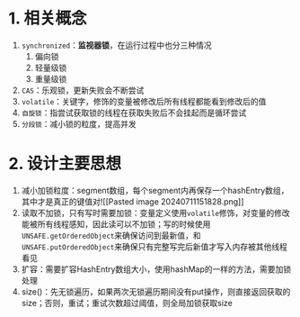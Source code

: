 # 1. 相关概念
1. `synchronized`：**监视器锁**，在运行过程中也分三种情况
	1. 偏向锁
	2. 轻量级锁
	3. 重量级锁
2. `CAS`：乐观锁，更新失败会不断尝试
3. `volatile`：关键字，修饰的变量被修改后所有线程都能看到修改后的值
4. `自旋锁`：指尝试获取锁的线程在获取失败后不会挂起而是循环尝试
5. `分段锁`：减小锁的粒度，提高并发
# 2. 设计主要思想
1. 减小加锁粒度：segment数组，每个segment内再保存一个hashEntry数组，其中才是真正的键值对![[Pasted image 20240711151828.png]]
2. 读取不加锁，只有写时需要加锁：变量定义使用`volatile`修饰，对变量的修改能被所有线程感知，因此读可以不加锁；写的时候使用`UNSAFE.getOrderedObject`来确保访问到最新值，和`UNSAFE.putOrderedObject`来确保只有完整写完后新值才写入内存被其他线程看见
3. 扩容：需要扩容HashEntry数组大小，使用hashMap的一样的方法，需要加锁处理
4. size()：先无锁遍历，如果两次无锁遍历期间没有put操作，则直接返回获取的size；否则，重试；重试次数超过阈值，则全局加锁获取size